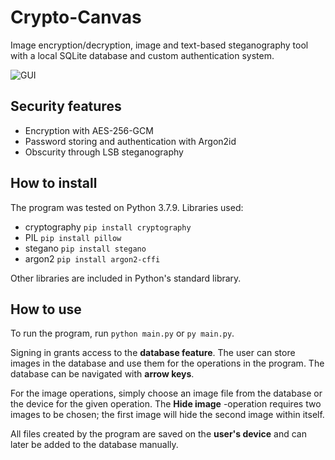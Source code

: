 # Crypto-Canvas
Image encryption/decryption, image and text-based steganography tool with a local SQLite database and custom authentication system.

![GUI](https://github.com/irriv/Crypto-Canvas/assets/105553132/ccd82381-d553-4c46-9315-0c94b3adbd78)
## Security features
- Encryption with AES-256-GCM
- Password storing and authentication with Argon2id
- Obscurity through LSB steganography
## How to install
The program was tested on Python 3.7.9.
Libraries used:
- cryptography `pip install cryptography`
- PIL `pip install pillow`
- stegano `pip install stegano`
- argon2 `pip install argon2-cffi`

Other libraries are included in Python's standard library.
## How to use
To run the program, run `python main.py` or `py main.py`.

Signing in grants access to the **database feature**. The user can store images in the database and use them for the operations in the program. The database can be navigated with **arrow keys**.

For the image operations, simply choose an image file from the database or the device for the given operation. The **Hide image** -operation requires two images to be chosen; the first image will hide the second image within itself.

All files created by the program are saved on the **user's device** and can later be added to the database manually.
